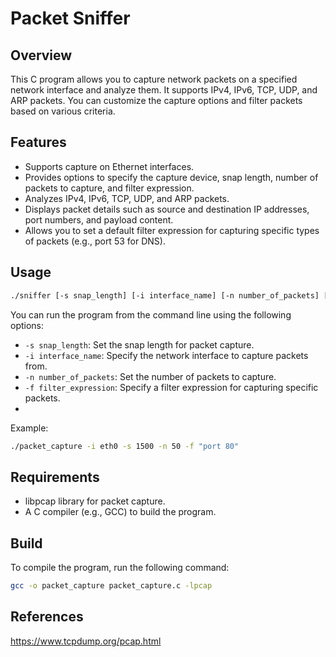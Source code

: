 # Packet Sniffer
## Overview

This C program allows you to capture network packets on a specified network interface and analyze them. It supports IPv4, IPv6, TCP, UDP, and ARP packets. You can customize the capture options and filter packets based on various criteria.

## Features

- Supports capture on Ethernet interfaces.
- Provides options to specify the capture device, snap length, number of packets to capture, and filter expression.
- Analyzes IPv4, IPv6, TCP, UDP, and ARP packets.
- Displays packet details such as source and destination IP addresses, port numbers, and payload content.
- Allows you to set a default filter expression for capturing specific types of packets (e.g., port 53 for DNS).

## Usage
```bash
./sniffer [-s snap_length] [-i interface_name] [-n number_of_packets] [-f filter_expression]
```

You can run the program from the command line using the following options:

- `-s snap_length`: Set the snap length for packet capture.
- `-i interface_name`: Specify the network interface to capture packets from.
- `-n number_of_packets`: Set the number of packets to capture.
- `-f filter_expression`: Specify a filter expression for capturing specific packets.
- 
Example:
```bash
./packet_capture -i eth0 -s 1500 -n 50 -f "port 80"
```

## Requirements
- libpcap library for packet capture.
- A C compiler (e.g., GCC) to build the program.

## Build
To compile the program, run the following command:

```bash
gcc -o packet_capture packet_capture.c -lpcap
```
## References
https://www.tcpdump.org/pcap.html
